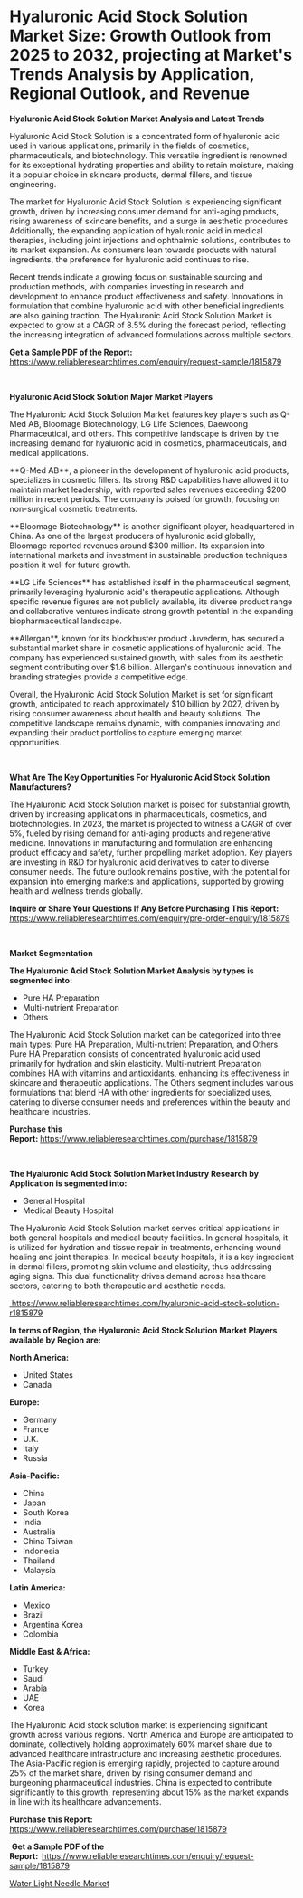 <p><h1>Hyaluronic Acid Stock Solution Market Size: Growth Outlook from 2025 to 2032, projecting at Market's Trends Analysis by Application, Regional Outlook, and Revenue</h1></p><p><strong>Hyaluronic Acid Stock Solution Market Analysis and Latest Trends</strong></p>
<p><p>Hyaluronic Acid Stock Solution is a concentrated form of hyaluronic acid used in various applications, primarily in the fields of cosmetics, pharmaceuticals, and biotechnology. This versatile ingredient is renowned for its exceptional hydrating properties and ability to retain moisture, making it a popular choice in skincare products, dermal fillers, and tissue engineering. </p><p>The market for Hyaluronic Acid Stock Solution is experiencing significant growth, driven by increasing consumer demand for anti-aging products, rising awareness of skincare benefits, and a surge in aesthetic procedures. Additionally, the expanding application of hyaluronic acid in medical therapies, including joint injections and ophthalmic solutions, contributes to its market expansion. As consumers lean towards products with natural ingredients, the preference for hyaluronic acid continues to rise. </p><p>Recent trends indicate a growing focus on sustainable sourcing and production methods, with companies investing in research and development to enhance product effectiveness and safety. Innovations in formulation that combine hyaluronic acid with other beneficial ingredients are also gaining traction. The Hyaluronic Acid Stock Solution Market is expected to grow at a CAGR of 8.5% during the forecast period, reflecting the increasing integration of advanced formulations across multiple sectors.</p></p>
<p><strong>Get a Sample PDF of the Report:&nbsp;</strong> <a href="https://www.reliableresearchtimes.com/enquiry/request-sample/1815879?utm_campaign=1581&utm_medium=2&utm_source=Github&utm_content=ia&utm_term=07022025&utm_id=hyaluronic-acid-stock-solution">https://www.reliableresearchtimes.com/enquiry/request-sample/1815879</a></p>
<p>&nbsp;</p>
<p><strong>Hyaluronic Acid Stock Solution Major Market Players</strong></p>
<p><p>The Hyaluronic Acid Stock Solution Market features key players such as Q-Med AB, Bloomage Biotechnology, LG Life Sciences, Daewoong Pharmaceutical, and others. This competitive landscape is driven by the increasing demand for hyaluronic acid in cosmetics, pharmaceuticals, and medical applications.</p><p>**Q-Med AB**, a pioneer in the development of hyaluronic acid products, specializes in cosmetic fillers. Its strong R&D capabilities have allowed it to maintain market leadership, with reported sales revenues exceeding $200 million in recent periods. The company is poised for growth, focusing on non-surgical cosmetic treatments.</p><p>**Bloomage Biotechnology** is another significant player, headquartered in China. As one of the largest producers of hyaluronic acid globally, Bloomage reported revenues around $300 million. Its expansion into international markets and investment in sustainable production techniques position it well for future growth.</p><p>**LG Life Sciences** has established itself in the pharmaceutical segment, primarily leveraging hyaluronic acid's therapeutic applications. Although specific revenue figures are not publicly available, its diverse product range and collaborative ventures indicate strong growth potential in the expanding biopharmaceutical landscape.</p><p>**Allergan**, known for its blockbuster product Juvederm, has secured a substantial market share in cosmetic applications of hyaluronic acid. The company has experienced sustained growth, with sales from its aesthetic segment contributing over $1.6 billion. Allergan's continuous innovation and branding strategies provide a competitive edge.</p><p>Overall, the Hyaluronic Acid Stock Solution Market is set for significant growth, anticipated to reach approximately $10 billion by 2027, driven by rising consumer awareness about health and beauty solutions. The competitive landscape remains dynamic, with companies innovating and expanding their product portfolios to capture emerging market opportunities.</p></p>
<p>&nbsp;</p>
<p><strong>What Are The Key Opportunities For Hyaluronic Acid Stock Solution Manufacturers?</strong></p>
<p><p>The Hyaluronic Acid Stock Solution market is poised for substantial growth, driven by increasing applications in pharmaceuticals, cosmetics, and biotechnologies. In 2023, the market is projected to witness a CAGR of over 5%, fueled by rising demand for anti-aging products and regenerative medicine. Innovations in manufacturing and formulation are enhancing product efficacy and safety, further propelling market adoption. Key players are investing in R&D for hyaluronic acid derivatives to cater to diverse consumer needs. The future outlook remains positive, with the potential for expansion into emerging markets and applications, supported by growing health and wellness trends globally.</p></p>
<p><strong>Inquire or Share Your Questions If Any Before Purchasing This Report:</strong> <a href="https://www.reliableresearchtimes.com/enquiry/pre-order-enquiry/1815879?utm_campaign=1581&utm_medium=2&utm_source=Github&utm_content=ia&utm_term=07022025&utm_id=hyaluronic-acid-stock-solution">https://www.reliableresearchtimes.com/enquiry/pre-order-enquiry/1815879</a></p>
<p>&nbsp;</p>
<p><strong>Market Segmentation</strong></p>
<p><strong>The Hyaluronic Acid Stock Solution Market Analysis by types is segmented into:</strong></p>
<p><ul><li>Pure HA Preparation</li><li>Multi-nutrient Preparation</li><li>Others</li></ul></p>
<p><p>The Hyaluronic Acid Stock Solution market can be categorized into three main types: Pure HA Preparation, Multi-nutrient Preparation, and Others. Pure HA Preparation consists of concentrated hyaluronic acid used primarily for hydration and skin elasticity. Multi-nutrient Preparation combines HA with vitamins and antioxidants, enhancing its effectiveness in skincare and therapeutic applications. The Others segment includes various formulations that blend HA with other ingredients for specialized uses, catering to diverse consumer needs and preferences within the beauty and healthcare industries.</p></p>
<p><strong>Purchase this Report:&nbsp;</strong><a href="https://www.reliableresearchtimes.com/purchase/1815879?utm_campaign=1581&utm_medium=2&utm_source=Github&utm_content=ia&utm_term=07022025&utm_id=hyaluronic-acid-stock-solution">https://www.reliableresearchtimes.com/purchase/1815879</a></p>
<p>&nbsp;</p>
<p><strong>The Hyaluronic Acid Stock Solution Market Industry Research by Application is segmented into:</strong></p>
<p><ul><li>General Hospital</li><li>Medical Beauty Hospital</li></ul></p>
<p><p>The Hyaluronic Acid Stock Solution market serves critical applications in both general hospitals and medical beauty facilities. In general hospitals, it is utilized for hydration and tissue repair in treatments, enhancing wound healing and joint therapies. In medical beauty hospitals, it is a key ingredient in dermal fillers, promoting skin volume and elasticity, thus addressing aging signs. This dual functionality drives demand across healthcare sectors, catering to both therapeutic and aesthetic needs.</p></p>
<p><a href="https://www.reliableresearchtimes.com/hyaluronic-acid-stock-solution-r1815879?utm_campaign=1581&utm_medium=2&utm_source=Github&utm_content=ia&utm_term=07022025&utm_id=hyaluronic-acid-stock-solution">&nbsp;https://www.reliableresearchtimes.com/hyaluronic-acid-stock-solution-r1815879</a></p>
<p><strong>In terms of Region, the Hyaluronic Acid Stock Solution Market Players available by Region are:</strong></p>
<p>
    <p> <strong> North America: </strong>
        <ul>
            <li>United States</li>
            <li>Canada</li>
        </ul>
        </p> 
    <p> <strong> Europe: </strong>
        <ul>
            <li>Germany</li>
            <li>France</li>
            <li>U.K.</li>
            <li>Italy</li>
            <li>Russia</li>
        </ul>
        </p> 
    <p> <strong> Asia-Pacific: </strong>
        <ul>
            <li>China</li>
            <li>Japan</li>
            <li>South Korea</li>
            <li>India</li>
            <li>Australia</li>
            <li>China Taiwan</li>
            <li>Indonesia</li>
            <li>Thailand</li>
            <li>Malaysia</li>
        </ul>
        </p> 
    <p> <strong> Latin America: </strong>
        <ul>
            <li>Mexico</li>
            <li>Brazil</li>
            <li>Argentina Korea</li>
            <li>Colombia</li>
        </ul>
        </p> 
    <p> <strong> Middle East & Africa: </strong>
        <ul>
            <li>Turkey</li>
            <li>Saudi</li>
            <li>Arabia</li>
            <li>UAE</li>
            <li>Korea</li>
        </ul>
    </p>
    </p>
<p><p>The Hyaluronic Acid stock solution market is experiencing significant growth across various regions. North America and Europe are anticipated to dominate, collectively holding approximately 60% market share due to advanced healthcare infrastructure and increasing aesthetic procedures. The Asia-Pacific region is emerging rapidly, projected to capture around 25% of the market share, driven by rising consumer demand and burgeoning pharmaceutical industries. China is expected to contribute significantly to this growth, representing about 15% as the market expands in line with its healthcare advancements.</p></p>
<p><strong>Purchase this Report: </strong><a href="https://www.reliableresearchtimes.com/purchase/1815879?utm_campaign=1581&utm_medium=2&utm_source=Github&utm_content=ia&utm_term=07022025&utm_id=hyaluronic-acid-stock-solution">https://www.reliableresearchtimes.com/purchase/1815879</a></p>
<p>&nbsp;<strong>Get a Sample PDF of the Report:&nbsp;&nbsp;</strong><a href="https://www.reliableresearchtimes.com/enquiry/request-sample/1815879?utm_campaign=1581&utm_medium=2&utm_source=Github&utm_content=ia&utm_term=07022025&utm_id=hyaluronic-acid-stock-solution">https://www.reliableresearchtimes.com/enquiry/request-sample/1815879</a></p>
<p><strong></strong></p>
<p><p><a href="https://github.com/mookiesville/Market-Research-Report-List-1/blob/main/water-light-needle-market.md?utm_campaign=1581&utm_medium=2&utm_source=Github&utm_content=ia&utm_term=07022025&utm_id=hyaluronic-acid-stock-solution">Water Light Needle Market</a></p></p>